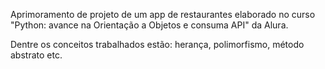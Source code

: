 Aprimoramento de projeto de um app de restaurantes elaborado no curso "Python: avance na Orientação a Objetos e consuma API" da Alura.

Dentre os conceitos trabalhados estão: herança, polimorfismo, método abstrato etc.
